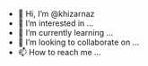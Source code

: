 - 👋 Hi, I’m @khizarnaz
- 👀 I’m interested in ...
- 🌱 I’m currently learning ...
- 💞️ I’m looking to collaborate on ...
- 📫 How to reach me ...

<!---
khizarnaz/khizarnaz is a ✨ special ✨ repository because its `README.md` (this file) appears on your GitHub profile.
You can click the Preview link to take a look at your changes.
--->
